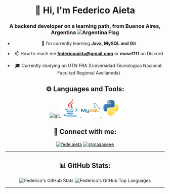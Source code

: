 <h1 align="center">👋 Hi, I'm Federico Aieta</h1>
<h3 align="center">
  A backend developer on a learning path, from Buenos Aires, Argentina
  <img src="https://upload.wikimedia.org/wikipedia/commons/1/1a/Flag_of_Argentina.svg" alt="Argentina Flag" width="30"/>
</h3>

<div align="center">
  
- 🌱 I’m currently learning **Java, MySQL and Git**

- 📫 How to reach me **federicoaieta@gmail.com** or **mase1111** on Discord

- 🎓 Currently studying on UTN FRA (Universidad Tecnológica Nacional: Facultad Regional Avellaneda)

</div>

<h2 align="center">⚙️ Languages and Tools:</h2>
<p align="center"> <a href="https://git-scm.com/" target="_blank" rel="noreferrer"> <img src="https://www.vectorlogo.zone/logos/git-scm/git-scm-icon.svg" alt="git" width="60" height="60"/> </a> <a href="https://www.java.com" target="_blank" rel="noreferrer"> <img src="https://raw.githubusercontent.com/devicons/devicon/master/icons/java/java-original.svg" alt="java" width="60" height="60"/> </a> <a href="https://www.mysql.com/" target="_blank" rel="noreferrer"> <img src="https://raw.githubusercontent.com/devicons/devicon/master/icons/mysql/mysql-original-wordmark.svg" alt="mysql" width="60" height="60"/> </a> <a href="https://www.python.org" target="_blank" rel="noreferrer"> <img src="https://raw.githubusercontent.com/devicons/devicon/master/icons/python/python-original.svg" alt="python" width="60" height="60"/> </a> </p>

<h2 align="center">🔗 Connect with me:</h2>
<p align="center">
<a href="https://instagram.com/fede.aieta" target="blank"><img align="center" src="https://raw.githubusercontent.com/rahuldkjain/github-profile-readme-generator/master/src/images/icons/Social/instagram.svg" alt="fede.aieta" height="50" width="60" /></a>
<a href="https://www.youtube.com/@maaaseee" target="blank"><img align="center" src="https://raw.githubusercontent.com/rahuldkjain/github-profile-readme-generator/master/src/images/icons/Social/youtube.svg" alt="@maaaseee" height="50" width="60" /></a>
</p>

---

<h2 align="center">📊 GitHub Stats:</h2>
<div align="center">
  <img src="https://github-readme-stats.vercel.app/api?username=maaaseee&show_icons=true&theme=radical" alt="Federico's GitHub Stats" width="400"/>
  <img src="https://github-readme-stats.vercel.app/api/top-langs/?username=maaaseee&layout=compact&theme=radical" alt="Federico's GitHub Top Languages" width="400"/>
</div>

---
